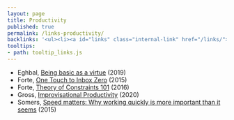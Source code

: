 ```yaml
---
layout: page
title: Productivity
published: true
permalink: /links-productivity/
backlinks: '<ul><li><a id="links" class="internal-link" href="/links/">Links</a></li></ul>'
tooltips: 
- path: tooltip_links.js
---
```


* Eghbal, [Being basic as a virtue](https://nadiaeghbal.com/basic) (2019)
* Forte, [One Touch to Inbox Zero](https://fortelabs.co/blog/one-touch-to-inbox-zero/) (2015)
* Forte, [Theory of Constraints 101](https://fortelabs.co/blog/theory-of-constraints-101-table-of-contents/) (2016)
* Gross, [Improvisational Productivity](https://dcgross.com/improvising-for-productivity/) (2020)
* Somers, [Speed matters: Why working quickly is more important than it seems](https://jsomers.net/blog/speed-matters) (2015)
